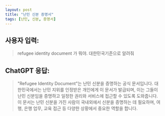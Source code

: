 ```yaml
---
layout: post
title: "난민 신분 증명서"
tags: [난민, 신분, 증명서]
---
```


## 사용자 입력:
> refugee identity document 가 뭐야. 대한민국기준으로 알려줘

## ChatGPT 응답:
> "Refugee Identity Document"는 난민 신분을 증명하는 공식 문서입니다. 대한민국에서는 난민 지위를 인정받은 개인에게 이 문서가 발급되며, 이는 그들이 난민 신분임을 증명하고 일정한 권리와 서비스에 접근할 수 있도록 도와줍니다. 이 문서는 난민 신분을 가진 사람이 국내외에서 신분을 증명하는 데 필요하며, 여행, 은행 업무, 교육 접근 등 다양한 상황에서 중요한 역할을 합니다.

